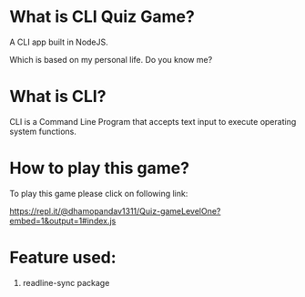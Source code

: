 # What is CLI Quiz Game?

A CLI app built in NodeJS. 

Which is based on my personal life. Do you know me?

# What is CLI?
CLI is a Command Line Program that accepts text input to execute operating system functions.

# How to play this game? 

To play this game please click on following link:

https://repl.it/@dhamopandav1311/Quiz-gameLevelOne?embed=1&output=1#index.js

# Feature used:

1. readline-sync package
